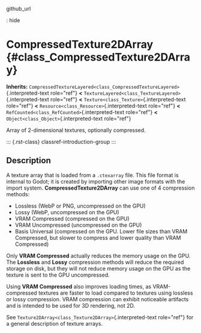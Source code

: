 github_url

:   hide

# CompressedTexture2DArray {#class_CompressedTexture2DArray}

**Inherits:**
`CompressedTextureLayered<class_CompressedTextureLayered>`{.interpreted-text
role="ref"} **\<**
`TextureLayered<class_TextureLayered>`{.interpreted-text role="ref"}
**\<** `Texture<class_Texture>`{.interpreted-text role="ref"} **\<**
`Resource<class_Resource>`{.interpreted-text role="ref"} **\<**
`RefCounted<class_RefCounted>`{.interpreted-text role="ref"} **\<**
`Object<class_Object>`{.interpreted-text role="ref"}

Array of 2-dimensional textures, optionally compressed.

::: {.rst-class}
classref-introduction-group
:::

## Description

A texture array that is loaded from a `.ctexarray` file. This file
format is internal to Godot; it is created by importing other image
formats with the import system. **CompressedTexture2DArray** can use one
of 4 compression methods:

- Lossless (WebP or PNG, uncompressed on the GPU)
- Lossy (WebP, uncompressed on the GPU)
- VRAM Compressed (compressed on the GPU)
- VRAM Uncompressed (uncompressed on the GPU)
- Basis Universal (compressed on the GPU. Lower file sizes than VRAM
  Compressed, but slower to compress and lower quality than VRAM
  Compressed)

Only **VRAM Compressed** actually reduces the memory usage on the GPU.
The **Lossless** and **Lossy** compression methods will reduce the
required storage on disk, but they will not reduce memory usage on the
GPU as the texture is sent to the GPU uncompressed.

Using **VRAM Compressed** also improves loading times, as
VRAM-compressed textures are faster to load compared to textures using
lossless or lossy compression. VRAM compression can exhibit noticeable
artifacts and is intended to be used for 3D rendering, not 2D.

See `Texture2DArray<class_Texture2DArray>`{.interpreted-text role="ref"}
for a general description of texture arrays.
